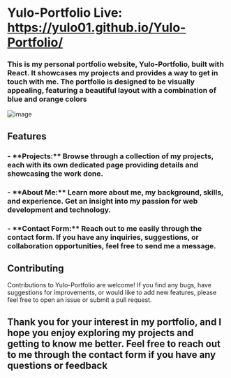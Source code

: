 # Yulo-Portfolio  Live: https://yulo01.github.io/Yulo-Portfolio/

<h3>This is my personal portfolio website, Yulo-Portfolio, built with React. It showcases my projects and provides a way to get in touch with me. The portfolio is designed to be visually appealing, featuring a beautiful layout with a combination of blue and orange colors</h3>

![image](https://github.com/yulo01/Yulo-Portfolio/assets/93291077/31d065aa-289e-4059-aab0-3c9414f6da98)


## Features

<h3>- **Projects:** Browse through a collection of my projects, each with its own dedicated page providing details and showcasing the work done.</h3>

<h3>- **About Me:** Learn more about me, my background, skills, and experience. Get an insight into my passion for web development and technology.</h3>

<h3>- **Contact Form:** Reach out to me easily through the contact form. If you have any inquiries, suggestions, or collaboration opportunities, feel free to send me a message.</h3>



## Contributing

Contributions to Yulo-Portfolio are welcome! If you find any bugs, have suggestions for improvements, or would like to add new features, please feel free to open an issue or submit a pull request.



<h2>Thank you for your interest in my portfolio, and I hope you enjoy exploring my projects and getting to know me better. Feel free to reach out to me through the contact form if you have any questions or feedback<h2>
